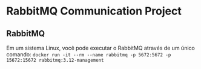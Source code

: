 # RabbitMQ Communication Project

## RabbitMQ

Em um sistema Linux, você pode executar o RabbitMQ através de um único comando:
```docker run -it --rm --name rabbitmq -p 5672:5672 -p 15672:15672 rabbitmq:3.12-management```
